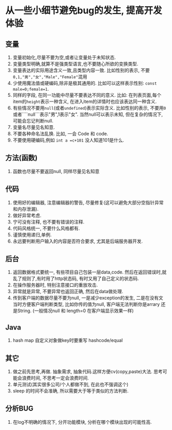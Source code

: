 # 从一些小细节避免bug的发生, 提高开发体验

## 变量

1. 变量初始化,尽量不要为空,或者让变量处于未知状态.
2. 变量类型明确,就算不是强类型语言,也不要随心所欲的变换类型.
3. 变量表达的实际用途含义一致,且类型内容一致. 比如性别的表示, 不要```0,1,"男","女","Male","Female"```混用
4. 少使用魔法值或硬编码,除非是极其通用的. 比如可以这样表示性别: ```const male=0;female=1```.
5. 同样的字段, 在同一功能中尽量不要表达不同的意义. 比如: 在列表页面,每个item的```height```表示一种含义, 在进入item的详情时也应该表达同一种含义.
6. 有些情况不要用`null`(或者`undefined`)表示实际含义. 比如性别的表示, 不要用```0```或者````null```表示"男",1表示"女". 当然null可以表示未知, 但在复杂的情况下,可能会忘记判断null.
7. 变量名尽量见名知意.
8. 不要各种命名法乱换. 比如, 一会 Code 和 code.
9. 不要使用硬编码,例如 `int a =c+101` 没人知道101是什么.

## 方法(函数)

1. 函数也尽量不要返回null, 同样尽量见名知意

## 代码

1. 使用好的编辑器, 注意编辑器的警告, 尽量修复(这可以避免大部分空指针异常和内存泄漏).
2. 做好异常考虑.
3. 宁可没有注释, 也不要有错误的注释.
4. 代码风格统一, 不要什么风格都有.
5. 谨慎使用递归,单例.
6. 永远要判断用户输入的内容是否符合要求, 尤其是后端服务器开发.

## 后台

1. 返回数据格式要统一, 有些项目自己包装一层data,code. 然后在返回错误时,就乱了规则了,有时用了http状态码, 有时又用了自己定义的状态码.
2. 在操作服务器时, 特别注意接口的重放攻击.
3. 异常就是异常, 不要异常也返回正确, 然后在data做处理.
4. 传到客户端的数据尽量不要为null, 一是减少exception的发生, 二是在没有文当时方便客户端判断类型, 比如你传的值为null, 客户端无法判断你是arrary 还是String. (一般情况null 和 length=0 在客户端显示效果一样)

## Java

1. hash map 自定义对象做key时要重写 hashcode/equal

## 其它

1. 做之前先思考,再做. 抽象需求, 抽象代码.这样方便cv(copy,paste)大法. 思考可能会浪费时间, 不思考一定会浪费时间.
2. 单元测试(其实很多公司/个人都做不到, 在此也不强调这个)
3. sleep 的时间不会准确, 所以需要大于等于类似的方法判断.

## 分析BUG

1. 在log不明确的情况下, 分开功能模块, 分析在哪个模块出现的可能性高.
